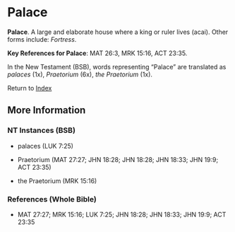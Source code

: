 # Palace
**Palace**. 
A large and elaborate house where a king or ruler lives (acai). 
Other forms include: 
*Fortress*. 


**Key References for Palace**: 
MAT 26:3, MRK 15:16, ACT 23:35. 




In the New Testament (BSB), words representing “Palace” are translated as 
*palaces* (1x), *Praetorium* (6x), *the Praetorium* (1x). 


Return to [Index](00-Index.md)

## More Information

### NT Instances (BSB)

* palaces (LUK 7:25)

* Praetorium (MAT 27:27; JHN 18:28; JHN 18:28; JHN 18:33; JHN 19:9; ACT 23:35)

* the Praetorium (MRK 15:16)



### References (Whole Bible)

* MAT 27:27; MRK 15:16; LUK 7:25; JHN 18:28; JHN 18:33; JHN 19:9; ACT 23:35



